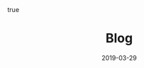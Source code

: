 ---
title: Blog
date: "2019-03-29"
math: true
highlight: true
type: "widget_page"
headerless: true
---